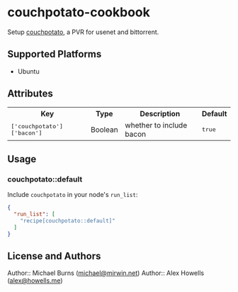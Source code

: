 # couchpotato-cookbook

Setup [couchpotato](https://couchpota.to/), a PVR for usenet and bittorrent.

## Supported Platforms

* Ubuntu

## Attributes

<table>
  <tr>
    <th>Key</th>
    <th>Type</th>
    <th>Description</th>
    <th>Default</th>
  </tr>
  <tr>
    <td><tt>['couchpotato']['bacon']</tt></td>
    <td>Boolean</td>
    <td>whether to include bacon</td>
    <td><tt>true</tt></td>
  </tr>
</table>

## Usage

### couchpotato::default

Include `couchpotato` in your node's `run_list`:

```json
{
  "run_list": [
    "recipe[couchpotato::default]"
  ]
}
```

## License and Authors

Author:: Michael Burns (<michael@mirwin.net>)
Author:: Alex Howells (<alex@howells.me>)
